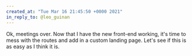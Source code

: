 ```yaml
---
created_at: "Tue Mar 16 21:45:50 +0000 2021"
in_reply_to: @leo_guinan
---
```


Ok, meetings over. Now that I have the new front-end working, it's time to mess with the routes and add in a custom landing page. Let's see if this is as easy as I think it is.